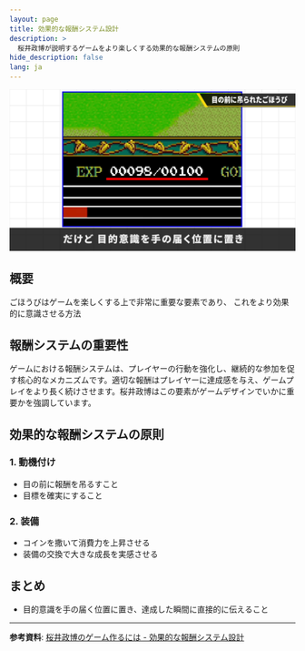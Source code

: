 ```yaml
---
layout: page
title: 効果的な報酬システム設計
description: >
  桜井政博が説明するゲームをより楽しくする効果的な報酬システムの原則
hide_description: false
lang: ja
---
```


![効果的な報酬システム設計](/assets/img/blog/sakurai/reward-system.jpg)

## 概要
ごほうびはゲームを楽しくする上で非常に重要な要素であり、
これをより効果的に意識させる方法

## 報酬システムの重要性

ゲームにおける報酬システムは、プレイヤーの行動を強化し、継続的な参加を促す核心的なメカニズムです。適切な報酬はプレイヤーに達成感を与え、ゲームプレイをより長く続けさせます。桜井政博はこの要素がゲームデザインでいかに重要かを強調しています。

## 効果的な報酬システムの原則

### 1. 動機付け
- 目の前に報酬を吊るすこと
- 目標を確実にすること

### 2. 装備
- コインを撒いて消費力を上昇させる
- 装備の交換で大きな成長を実感させる

## まとめ
- 目的意識を手の届く位置に置き、達成した瞬間に直接的に伝えること

---

**参考資料**: [桜井政博のゲーム作るには - 効果的な報酬システム設計](https://www.youtube.com/watch?v=rA_FN6BTGms&list=PLi8SA3sbzYVRzUK6Wqd_g6ZGjDpIWZdim&index=3) 